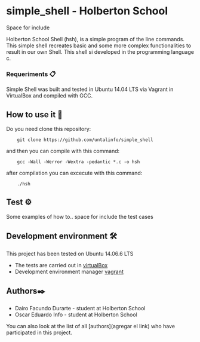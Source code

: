 # simple_shell - Holberton School

Space for include <img>

Holberton School Shell (hsh), is a simple program of the line commands. This simple shell recreates basic and some more complex functionalities to result in our own Shell. This shell si developed in the programming language c.

### Requeriments 📋

Simple Shell was built and tested in Ubuntu 14.04 LTS via Vagrant in VirtualBox and compiled with GCC.

## How to use it 🔧
Do you need clone this repository:
```
	git clone https://github.com/untalinfo/simple_shell
```
and then you can compile with this command:
```
	gcc -Wall -Werror -Wextra -pedantic *.c -o hsh
```
after compilation you can excecute with this command:
```
	./hsh
```
## Test ⚙️
Some examples of how to..
	space for include the test cases

## Development environment 🛠️
This project has been tested on Ubuntu 14.06.6 LTS

* The tests are carried out in [virtualBox](https://www.virtualbox.com) 
* Development environment manager [vagrant](https://www.vagrantup.com)

## Authors✒️
* Dairo Facundo Durarte - student at Holberton School
* Oscar Eduardo Info - student at Holberton School

You can also look at the list of all [authors](agregar el link) who have participated in this project.
